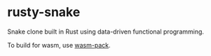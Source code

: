 # rusty-snake
Snake clone built in Rust using data-driven functional programming.

To build for wasm, use [wasm-pack](https://rustwasm.github.io/wasm-pack/installer/).